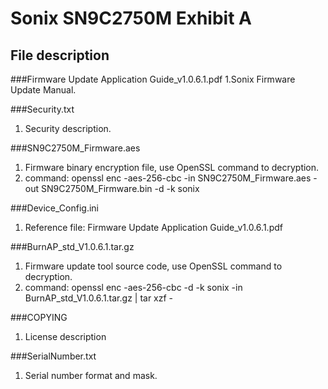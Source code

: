 Sonix SN9C2750M Exhibit A
===================================
File description
-----------------------------------  
###Firmware Update Application Guide_v1.0.6.1.pdf
1.Sonix Firmware Update Manual.

###Security.txt
1. Security description.

###SN9C2750M_Firmware.aes
1. Firmware binary encryption file, use OpenSSL command to decryption.
2. command: openssl enc -aes-256-cbc -in SN9C2750M_Firmware.aes  -out SN9C2750M_Firmware.bin -d -k sonix

###Device_Config.ini
1. Reference file: Firmware Update Application Guide_v1.0.6.1.pdf

###BurnAP_std_V1.0.6.1.tar.gz
1. Firmware update tool source code, use OpenSSL command to decryption.
2. command: openssl enc -aes-256-cbc  -d -k sonix -in BurnAP_std_V1.0.6.1.tar.gz | tar xzf -

###COPYING
1. License description

###SerialNumber.txt
1. Serial number format and mask.
